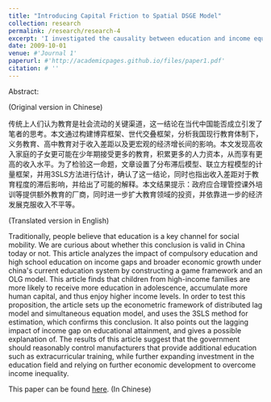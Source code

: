 ```yaml
---
title: "Introducing Capital Friction to Spatial DSGE Model"
collection: research
permalink: /research/research-4
excerpt: 'I investigated the causality between education and income equality in macro background in this paper. In the therotical part, I developed an OLG model at the household level, incorporating the choice of continuing high school education. By introducing the probability of attending college after completing high school, it captured the relationship between family education decisions and income, thereby unravelling mechanisms by which education perpetuates social immobility. And then I constructed a simultaneous equation model and employed the 3SLS method for estimation against the backdrop of income growth, concluding that education exacerbated income inequality through various channels.'
date: 2009-10-01
venue: #'Journal 1'
paperurl: #'http://academicpages.github.io/files/paper1.pdf'
citation: # ''
---
```


Abstract:

(Original version in Chinese)

传统上人们认为教育是社会流动的关键渠道，这一结论在当代中国能否成立引发了笔者的思考。本文通过构建博弈框架、世代交叠框架，分析我国现行教育体制下，义务教育、高中教育对于收入差距以及更宏观的经济增长间的影响。本文发现高收入家庭的子女更可能在少年期接受更多的教育，积累更多的人力资本，从而享有更高的收入水平。为了检验这一命题，文章设置了分布滞后模型、联立方程模型的计量框架，并用3SLS方法进行估计，确认了这一结论，同时也指出收入差距对于教育程度的滞后影响，并给出了可能的解释。本文结果提示：政府应合理管控课外培训等提供额外教育的厂商，同时进一步扩大教育领域的投资，并依靠进一步的经济发展克服收入不平等。

(Translated version in English)

Traditionally, people believe that education is a key channel for social mobility. We are curious about whether this conclusion is valid in China today or not. This article analyzes the impact of compulsory education and high school education on income gaps and broader economic growth under china's current education system by constructing a game framework and an OLG model. This article finds that children from high-income families are more likely to receive more education in adolescence, accumulate more human capital, and thus enjoy higher income levels. In order to test this proposition, the article sets up the econometric framework of distributed lag model and simultaneous equation model, and uses the 3SLS method for estimation, which confirms this conclusion. It also points out the lagging impact of income gap on educational attainment, and gives a possible explanation of. The results of this article suggest that the government should reasonably control manufacturers that provide additional education such as extracurricular training, while further expanding investment in the education field and relying on further economic development to overcome income inequality.

This paper can be found [here](../assets/Edu&Income.pdf). (In Chinese)